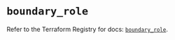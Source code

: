 # `boundary_role`

Refer to the Terraform Registry for docs: [`boundary_role`](https://registry.terraform.io/providers/hashicorp/boundary/1.2.0/docs/resources/role).
